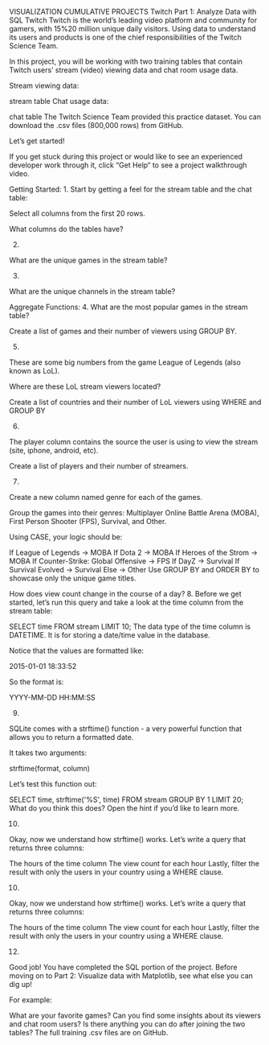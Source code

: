 VISUALIZATION CUMULATIVE PROJECTS
Twitch Part 1: Analyze Data with SQL
Twitch
Twitch is the world’s leading video platform and community for gamers, with 15%20 million unique daily visitors. Using data to understand its users and products is one of the chief responsibilities of the Twitch Science Team.

In this project, you will be working with two training tables that contain Twitch users’ stream (video) viewing data and chat room usage data.

Stream viewing data:

stream table
Chat usage data:

chat table
The Twitch Science Team provided this practice dataset. You can download the .csv files (800,000 rows) from GitHub.

Let’s get started!

If you get stuck during this project or would like to see an experienced developer work through it, click “Get Help“ to see a project walkthrough video.


Getting Started:
1.
Start by getting a feel for the stream table and the chat table:

Select all columns from the first 20 rows.

What columns do the tables have?

2.
What are the unique games in the stream table?

3.
What are the unique channels in the stream table?


Aggregate Functions:
4.
What are the most popular games in the stream table?

Create a list of games and their number of viewers using GROUP BY.


5.
These are some big numbers from the game League of Legends (also known as LoL).

Where are these LoL stream viewers located?

Create a list of countries and their number of LoL viewers using WHERE and GROUP BY


6.
The player column contains the source the user is using to view the stream (site, iphone, android, etc).

Create a list of players and their number of streamers.


7.
Create a new column named genre for each of the games.

Group the games into their genres: Multiplayer Online Battle Arena (MOBA), First Person Shooter (FPS), Survival, and Other.

Using CASE, your logic should be:

If League of Legends → MOBA
If Dota 2 → MOBA
If Heroes of the Strom → MOBA
If Counter-Strike: Global Offensive → FPS
If DayZ → Survival
If Survival Evolved → Survival
Else → Other
Use GROUP BY and ORDER BY to showcase only the unique game titles.

How does view count change in the course of a day?
8.
Before we get started, let’s run this query and take a look at the time column from the stream table:

SELECT time
FROM stream
LIMIT 10;
The data type of the time column is DATETIME. It is for storing a date/time value in the database.

Notice that the values are formatted like:

2015-01-01 18:33:52

So the format is:

YYYY-MM-DD HH:MM:SS


9.
SQLite comes with a strftime() function - a very powerful function that allows you to return a formatted date.

It takes two arguments:

strftime(format, column)

Let’s test this function out:

SELECT time,
   strftime('%S', time)
FROM stream
GROUP BY 1
LIMIT 20;
What do you think this does? Open the hint if you’d like to learn more.

10.
Okay, now we understand how strftime() works. Let’s write a query that returns three columns:

The hours of the time column
The view count for each hour
Lastly, filter the result with only the users in your country using a WHERE clause.


10.
Okay, now we understand how strftime() works. Let’s write a query that returns three columns:

The hours of the time column
The view count for each hour
Lastly, filter the result with only the users in your country using a WHERE clause.


12.
Good job! You have completed the SQL portion of the project. Before moving on to Part 2: Visualize data with Matplotlib, see what else you can dig up!

For example:

What are your favorite games? Can you find some insights about its viewers and chat room users?
Is there anything you can do after joining the two tables?
The full training .csv files are on GitHub.
